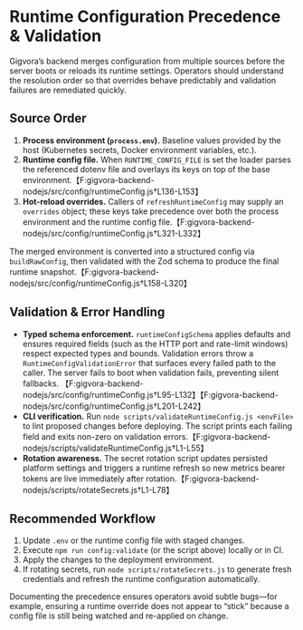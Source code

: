 # Runtime Configuration Precedence & Validation

Gigvora’s backend merges configuration from multiple sources before the server
boots or reloads its runtime settings. Operators should understand the
resolution order so that overrides behave predictably and validation failures
are remediated quickly.

## Source Order

1. **Process environment (`process.env`).** Baseline values provided by the host
   (Kubernetes secrets, Docker environment variables, etc.).
2. **Runtime config file.** When `RUNTIME_CONFIG_FILE` is set the loader parses
   the referenced dotenv file and overlays its keys on top of the base
   environment.【F:gigvora-backend-nodejs/src/config/runtimeConfig.js†L136-L153】
3. **Hot-reload overrides.** Callers of `refreshRuntimeConfig` may supply an
   `overrides` object; these keys take precedence over both the process
   environment and the runtime config file.【F:gigvora-backend-nodejs/src/config/runtimeConfig.js†L321-L332】

The merged environment is converted into a structured config via
`buildRawConfig`, then validated with the Zod schema to produce the final
runtime snapshot.【F:gigvora-backend-nodejs/src/config/runtimeConfig.js†L158-L320】

## Validation & Error Handling

- **Typed schema enforcement.** `runtimeConfigSchema` applies defaults and
  ensures required fields (such as the HTTP port and rate-limit windows) respect
  expected types and bounds. Validation errors throw a
  `RuntimeConfigValidationError` that surfaces every failed path to the caller.
  The server fails to boot when validation fails, preventing silent fallbacks.
  【F:gigvora-backend-nodejs/src/config/runtimeConfig.js†L95-L132】【F:gigvora-backend-nodejs/src/config/runtimeConfig.js†L201-L242】
- **CLI verification.** Run `node scripts/validateRuntimeConfig.js <envFile>` to
  lint proposed changes before deploying. The script prints each failing field
  and exits non-zero on validation errors.【F:gigvora-backend-nodejs/scripts/validateRuntimeConfig.js†L1-L55】
- **Rotation awareness.** The secret rotation script updates persisted platform
  settings and triggers a runtime refresh so new metrics bearer tokens are live
  immediately after rotation.【F:gigvora-backend-nodejs/scripts/rotateSecrets.js†L1-L78】

## Recommended Workflow

1. Update `.env` or the runtime config file with staged changes.
2. Execute `npm run config:validate` (or the script above) locally or in CI.
3. Apply the changes to the deployment environment.
4. If rotating secrets, run `node scripts/rotateSecrets.js` to generate fresh
   credentials and refresh the runtime configuration automatically.

Documenting the precedence ensures operators avoid subtle bugs—for example,
ensuring a runtime override does not appear to “stick” because a config file is
still being watched and re-applied on change.
